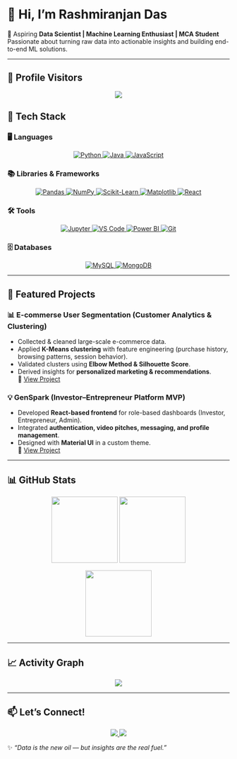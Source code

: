 # 👋 Hi, I’m Rashmiranjan Das  

🚀 Aspiring **Data Scientist | Machine Learning Enthusiast | MCA Student**  
Passionate about turning raw data into actionable insights and building end-to-end ML solutions.  

---

## 👀 Profile Visitors  

<p align="center">
  <img src="https://komarev.com/ghpvc/?username=dasranjan17&label=Profile%20Views&color=blue&style=flat-square" />
</p>

## 🔧 Tech Stack

### 🖥️ Languages  
<p align="center">
  <a href="https://www.python.org" target="_blank">
    <img src="https://img.shields.io/badge/Python-%233776AB?style=for-the-badge&logo=python&logoColor=white" alt="Python" />
  </a>
  <a href="https://www.java.com" target="_blank">
    <img src="https://img.shields.io/badge/Java-%23007396?style=for-the-badge&logo=java&logoColor=white" alt="Java" />
  </a>
  <a href="https://developer.mozilla.org/en-US/docs/Web/JavaScript" target="_blank">
    <img src="https://img.shields.io/badge/JavaScript-%23F7DF1E?style=for-the-badge&logo=javascript&logoColor=black" alt="JavaScript" />
  </a>
</p>

### 📚 Libraries & Frameworks  
<p align="center">
  <a href="https://pandas.pydata.org/" target="_blank">
    <img src="https://img.shields.io/badge/Pandas-%23150458?style=for-the-badge&logo=pandas&logoColor=white" alt="Pandas" />
  </a>
  <a href="https://numpy.org/" target="_blank">
    <img src="https://img.shields.io/badge/NumPy-%23013243?style=for-the-badge&logo=numpy&logoColor=white" alt="NumPy" />
  </a>
  <a href="https://scikit-learn.org/" target="_blank">
    <img src="https://img.shields.io/badge/Scikit--Learn-%23F7931E?style=for-the-badge&logo=scikit-learn&logoColor=white" alt="Scikit-Learn" />
  </a>
  <a href="https://matplotlib.org/" target="_blank">
    <img src="https://img.shields.io/badge/Matplotlib-%2311557c?style=for-the-badge&logo=matplotlib&logoColor=white" alt="Matplotlib" />
  </a>
  <a href="https://react.dev/" target="_blank">
    <img src="https://img.shields.io/badge/React-%2320232A?style=for-the-badge&logo=react&logoColor=61DAFB" alt="React" />
  </a>
</p>

### 🛠️ Tools  
<p align="center">
  <a href="https://jupyter.org/" target="_blank">
    <img src="https://img.shields.io/badge/Jupyter-%23F37626?style=for-the-badge&logo=jupyter&logoColor=white" alt="Jupyter" />
  </a>
  <a href="https://code.visualstudio.com/" target="_blank">
    <img src="https://img.shields.io/badge/VSCode-%23007ACC?style=for-the-badge&logo=visualstudiocode&logoColor=white" alt="VS Code" />
  </a>
  <a href="https://powerbi.microsoft.com/" target="_blank">
    <img src="https://img.shields.io/badge/PowerBI-%23F2C811?style=for-the-badge&logo=powerbi&logoColor=black" alt="Power BI" />
  </a>
  <a href="https://git-scm.com/" target="_blank">
    <img src="https://img.shields.io/badge/Git-%23F05032?style=for-the-badge&logo=git&logoColor=white" alt="Git" />
  </a>
</p>

### 🗄️ Databases  
<p align="center">
  <a href="https://www.mysql.com/" target="_blank">
    <img src="https://img.shields.io/badge/MySQL-%234479A1?style=for-the-badge&logo=mysql&logoColor=white" alt="MySQL" />
  </a>
  <a href="https://www.mongodb.com/" target="_blank">
    <img src="https://img.shields.io/badge/MongoDB-%2347A248?style=for-the-badge&logo=mongodb&logoColor=white" alt="MongoDB" />
  </a>
</p>


---

## 📌 Featured Projects  

### 📊 E-commerse User Segmentation (Customer Analytics & Clustering)  
- Collected & cleaned large-scale e-commerce data.  
- Applied **K-Means clustering** with feature engineering (purchase history, browsing patterns, session behavior).  
- Validated clusters using **Elbow Method & Silhouette Score**.  
- Derived insights for **personalized marketing & recommendations**.  
🔗 [View Project](https://github.com/dasranjan17/Ecommerce_User_Segmentation)  


### 💡 GenSpark (Investor–Entrepreneur Platform MVP)  
- Developed **React-based frontend** for role-based dashboards (Investor, Entrepreneur, Admin).  
- Integrated **authentication, video pitches, messaging, and profile management**.  
- Designed with **Material UI** in a custom theme.  
🔗 [View Project](https://github.com/dasranjan17/GenSpark)  

---

## 📊 GitHub Stats  

<p align="center">
  <img src="https://github-readme-streak-stats.herokuapp.com/?user=dasranjan17&theme=radical&hide_border=true" height="150" />
  <img src="https://github-readme-stats.vercel.app/api?username=dasranjan17&show_icons=true&theme=radical&hide_border=true" height="150" />
</p>

<p align="center">
  <img src="https://github-readme-stats.vercel.app/api/top-langs/?username=dasranjan17&layout=compact&theme=radical&hide_border=true" height="150" />
</p>

---

## 📈 Activity Graph  

<p align="center">
  <img src="https://github-readme-activity-graph.vercel.app/graph?username=dasranjan17&theme=react-dark&hide_border=true" />
</p>

---



## 📫 Let’s Connect!  
<p align="center">
  <a href="https://linkedin.com/in/ranjan17">
    <img src="https://img.shields.io/badge/LinkedIn-blue?style=for-the-badge&logo=linkedin" />
  </a>
  <a href="mailto:rashmiranjan.contact+github@gmail.com">
    <img src="https://img.shields.io/badge/Email-D14836?style=for-the-badge&logo=gmail&logoColor=white" />
  </a>
</p>  

✨ *“Data is the new oil — but insights are the real fuel.”*  

